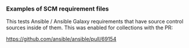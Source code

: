 ### Examples of SCM requirement files

This tests Ansible / Ansible Galaxy requirements that have source control
sources inside of them. This was enabled for collections with the PR:

https://github.com/ansible/ansible/pull/69154



